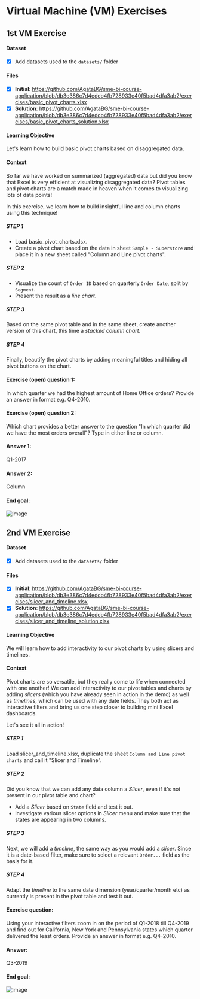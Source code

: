 # Virtual Machine (VM) Exercises

## 1st VM Exercise

#### Dataset

- [x] Add datasets used to the `datasets/` folder

#### Files

- [x] **Initial**:  https://github.com/AgataBG/sme-bi-course-application/blob/db3e386c7d4edcb4fb728933e40f5bad4dfa3ab2/exercises/basic_pivot_charts.xlsx
- [x] **Solution**: https://github.com/AgataBG/sme-bi-course-application/blob/db3e386c7d4edcb4fb728933e40f5bad4dfa3ab2/exercises/basic_pivot_charts_solution.xlsx

#### Learning Objective

Let's learn how to build basic pivot charts based on disaggregated data.

#### Context

So far we have worked on summarized (aggregated) data but did you know that Excel is very efficient at visualizing disaggregated data? Pivot tables and pivot charts are a match made in heaven when it comes to visualizing lots of data points!

In this exercise, we learn how to build insightful line and column charts using this technique!

##### STEP 1
- Load basic_pivot_charts.xlsx. 
- Create a pivot chart based on the data in sheet `Sample - Superstore` and place it in a new sheet called "Column and Line pivot charts".

##### STEP 2
- Visualize the count of `Order ID` based on quarterly `Order Date`, split by `Segment`.
- Present the result as a _line chart_.

##### STEP 3
Based on the same pivot table and in the same sheet, create another version of this chart, this time a _stacked column chart_.

##### STEP 4
Finally, beautify the pivot charts by adding meaningful titles and hiding all pivot buttons on the chart.

#### Exercise (open) question 1:
In which quarter we had the highest amount of Home Office orders? Provide an answer in format e.g. Q4-2010.

#### Exercise (open) question 2:
Which chart provides a better answer to the question "In which quarter did we have the most orders overall"? Type in either line or column.

#### Answer 1: 
Q1-2017

#### Answer 2: 
Column

#### End goal:
![image](https://github.com/AgataBG/sme-bi-course-application/assets/95186405/fe9cd61b-d159-4571-90fc-bd9543b7bb4b)


## 2nd VM Exercise

#### Dataset

- [x] Add datasets used to the `datasets/` folder

#### Files

- [x] **Initial**:  https://github.com/AgataBG/sme-bi-course-application/blob/db3e386c7d4edcb4fb728933e40f5bad4dfa3ab2/exercises/slicer_and_timeline.xlsx
- [x] **Solution**: https://github.com/AgataBG/sme-bi-course-application/blob/db3e386c7d4edcb4fb728933e40f5bad4dfa3ab2/exercises/slicer_and_timeline_solution.xlsx

#### Learning Objective

We will learn how to add interactivity to our pivot charts by using slicers and timelines.

#### Context

Pivot charts are so versatile, but they really come to life when connected with one another! We can add interactivity to our pivot tables and charts by adding _slicers_ (which you have already seen in action in the demo) as well as _timelines_, which can be used with any date fields. They both act as interactive filters and bring us one step closer to building mini Excel dashboards. 

Let's see it all in action!

##### STEP 1
Load slicer_and_timeline.xlsx, duplicate the sheet `Column and Line pivot charts` and call it "Slicer and Timeline".

##### STEP 2
Did you know that we can add any data column a _Slicer_, even if it's not present in our pivot table and chart?
- Add a _Slicer_ based on `State` field and test it out.
- Investigate various slicer options in _Slicer_ menu and make sure that the states are appearing in two columns.

##### STEP 3
Next, we will add a _timeline_, the same way as you would add a _slicer_. Since it is a date-based filter, make sure to select a relevant `Order...` field as the basis for it.

##### STEP 4
Adapt the _timeline_ to the same date dimension (year/quarter/month etc) as currently is present in the pivot table and test it out.

#### Exercise question:
Using your interactive filters zoom in on the period of Q1-2018 till Q4-2019 and find out for California, New York and Pennsylvania states which quarter delivered the least orders. Provide an answer in format e.g. Q4-2010.

#### Answer:
Q3-2019

#### End goal:

![image](https://github.com/AgataBG/sme-bi-course-application/assets/95186405/20d7759a-f1a3-4f10-8908-adae04c65a88)

